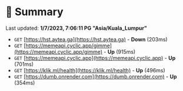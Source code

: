 # 📖 Summary
Last updated: **1/7/2023, 7:06:11 PG "Asia/Kuala_Lumpur"**

- `GET` [https://hst.aytea.ga](https://hst.aytea.ga) - **Down** (203ms)
- `GET` [https://memeapi.cyclic.app/gimme](https://memeapi.cyclic.app/gimme) - **Up** (915ms)
- `GET` [https://memeapi.cyclic.app](https://memeapi.cyclic.app) - **Up** (701ms)
- `GET` [https://klik.ml/health](https://klik.ml/health) - **Up** (496ms)
- `GET` [https://dumb.onrender.com](https://dumb.onrender.com) - **Up** (354ms)
